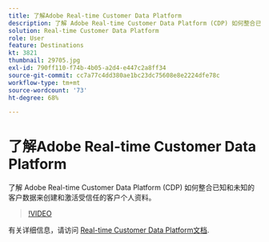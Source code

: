 ```yaml
---
title: 了解Adobe Real-time Customer Data Platform
description: 了解 Adobe Real-time Customer Data Platform (CDP) 如何整合已知和未知的客户数据来创建和激活受信任的客户个人资料。
solution: Real-time Customer Data Platform
role: User
feature: Destinations
kt: 3821
thumbnail: 29705.jpg
exl-id: 790ff110-f74b-4b05-a2d4-e447c2a8ff34
source-git-commit: cc7a77c4dd380ae1bc23dc75608e8e2224dfe78c
workflow-type: tm+mt
source-wordcount: '73'
ht-degree: 68%

---
```


# 了解Adobe Real-time Customer Data Platform

了解 Adobe Real-time Customer Data Platform (CDP) 如何整合已知和未知的客户数据来创建和激活受信任的客户个人资料。

>[!VIDEO](https://video.tv.adobe.com/v/29705?quality=12&learn=on)

有关详细信息，请访问 [Real-time Customer Data Platform文档](https://experienceleague.adobe.com/docs/experience-platform/rtcdp/overview.html?lang=zh-Hans).
